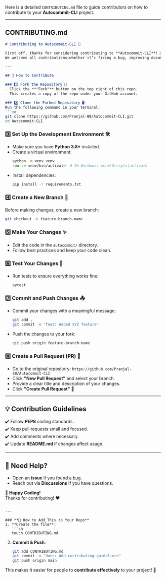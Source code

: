 Here is a detailed `CONTRIBUTING.md` file to guide contributors on how to contribute to your **Autocommit-CLI** project.  

---
<!--  This comment is for testing auto-commit CLI -->

## **CONTRIBUTING.md**
```md
# Contributing to Autocommit-CLI 🚀

First off, thanks for considering contributing to **Autocommit-CLI**! 🎉  
We welcome all contributions—whether it’s fixing a bug, improving documentation, or adding a new feature.

---

## 📌 How to Contribute

### 1️⃣ Fork the Repository 🍴
- Click the **"Fork"** button on the top right of this repo.
- This creates a copy of the repo under your GitHub account.

### 2️⃣ Clone the Forked Repository 🖥️
Run the following command in your terminal:
```sh
git clone https://github.com/Pranjal-88/Autocommit-CLI.git
cd Autocommit-CLI
```

### 3️⃣ Set Up the Development Environment 🛠️
- Make sure you have **Python 3.8+** installed.
- Create a virtual environment:
  ```sh
  python -m venv venv
  source venv/bin/activate  # On Windows: venv\Scripts\activate
  ```
- Install dependencies:
  ```sh
  pip install -r requirements.txt
  ```

### 4️⃣ Create a New Branch 🌱
Before making changes, create a new branch:
```sh
git checkout -b feature-branch-name
```

### 5️⃣ Make Your Changes ✨
- Edit the code in the `autocommit/` directory.
- Follow best practices and keep your code clean.

### 6️⃣ Test Your Changes 🧪
- Run tests to ensure everything works fine:
  ```sh
  pytest
  ```

### 7️⃣ Commit and Push Changes 📤
- Commit your changes with a meaningful message:
  ```sh
  git add .
  git commit -m "feat: Added XYZ feature"
  ```
- Push the changes to your fork:
  ```sh
  git push origin feature-branch-name
  ```

### 8️⃣ Create a Pull Request (PR) 🔄
- Go to the original repository: `https://github.com/Pranjal-88/Autocommit-CLI`
- Click **"New Pull Request"** and select your branch.
- Provide a clear title and description of your changes.
- Click **"Create Pull Request"** 🎉

---

## 💡 Contribution Guidelines
✔️ Follow **PEP8** coding standards.  
✔️ Keep pull requests small and focused.  
✔️ Add comments where necessary.  
✔️ Update **README.md** if changes affect usage.  

---

## 💬 Need Help?
- Open an **issue** if you found a bug.
- Reach out via **Discussions** if you have questions.

🚀 **Happy Coding!**  
Thanks for contributing! ❤️
```

---

### **📌 How to Add This to Your Repo**
1. **Create the file**:
   ```sh
   touch CONTRIBUTING.md
   ```
2. **Commit & Push**:
   ```sh
   git add CONTRIBUTING.md
   git commit -m "docs: Add contributing guidelines"
   git push origin main
   ```

This makes it easier for people to **contribute effectively** to your project! 🚀